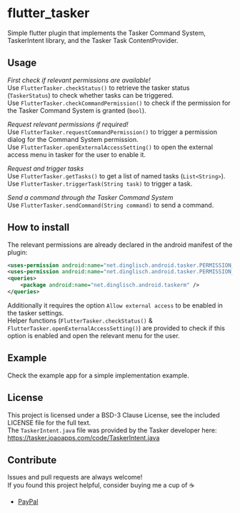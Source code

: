 # flutter_tasker

Simple flutter plugin that implements the Tasker Command System, TaskerIntent library, and the Tasker Task ContentProvider.


## Usage
*First check if relevant permissions are available!*  
Use `FlutterTasker.checkStatus()` to retrieve the tasker status (`TaskerStatus`) to check whether tasks can be triggered.  
Use `FlutterTasker.checkCommandPermission()` to check if the permission for the Tasker Command System is granted (`bool`).  
  
*Request relevant permissions if required!*  
Use `FlutterTasker.requestCommandPermission()` to trigger a permission dialog for the Command System permission.  
Use `FlutterTasker.openExternalAccessSetting()` to open the external access menu in tasker for the user to enable it.

*Request and trigger tasks*  
Use `FlutterTasker.getTasks()` to get a list of named tasks (`List<String>`).  
Use `FlutterTasker.triggerTask(String task)` to trigger a task.  

*Send a command through the Tasker Command System*  
Use `FlutterTasker.sendCommand(String command)` to send a command.

## How to install
The relevant permissions are already declared in the android manifest of the plugin:
```xml
<uses-permission android:name="net.dinglisch.android.tasker.PERMISSION_SEND_COMMAND"/>
<uses-permission android:name="net.dinglisch.android.tasker.PERMISSION_RUN_TASKS"/>
<queries>
	<package android:name="net.dinglisch.android.taskerm" />
</queries>
```
Additionally it requires the option `Allow external access` to be enabled in the tasker settings.  
Helper functions (`FlutterTasker.checkStatus()` & `FlutterTasker.openExternalAccessSetting()`) are provided to check if this option is enabled and open the relevant menu for the user.

## Example
Check the example app for a simple implementation example.

## License
This project is licensed under a BSD-3 Clause License, see the included LICENSE file for the full text.  
The `TaskerIntent.java` file was provided by the Tasker developer here: https://tasker.joaoapps.com/code/TaskerIntent.java

## Contribute
Issues and pull requests are always welcome!  
If you found this project helpful, consider buying me a cup of :coffee:
- [PayPal](https://www.paypal.me/bymedev)